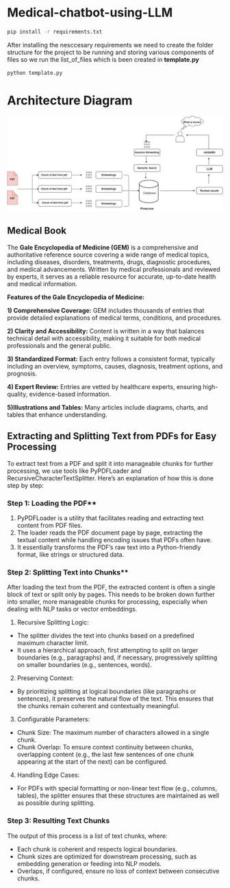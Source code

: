 # Medical-chatbot-using-LLM
```bash
pip install -r requirements.txt
```
After installing the nesccesary requirements we need to create the folder structure for the project to be running and storing various components of files so we run the list_of_files which is been created in **template.py** 
``` bash
python template.py
```
# Architecture Diagram
![Architecture Diagram](research/Architecture%20Diagram/LLm-Page-2.jpg)

## Medical Book 
The **Gale Encyclopedia of Medicine (GEM)** is a comprehensive and authoritative reference source covering a wide range of medical topics, including diseases, disorders, treatments, drugs, diagnostic procedures, and medical advancements. Written by medical professionals and reviewed by experts, it serves as a reliable resource for accurate, up-to-date health and medical information.

**Features of the Gale Encyclopedia of Medicine:**

**1) Comprehensive Coverage:** GEM includes thousands of entries that provide detailed explanations of medical terms, conditions, and procedures.

**2) Clarity and Accessibility:** Content is written in a way that balances technical detail with accessibility, making it suitable for both medical professionals and the general public.

**3) Standardized Format:** Each entry follows a consistent format, typically including an overview, symptoms, causes, diagnosis, treatment options, and prognosis.

**4) Expert Review:** Entries are vetted by healthcare experts, ensuring high-quality, evidence-based information.

**5)Illustrations and Tables:** Many articles include diagrams, charts, and tables that enhance understanding.

## Extracting and Splitting Text from PDFs for Easy Processing
To extract text from a PDF and split it into manageable chunks for further processing, we use tools like PyPDFLoader and RecursiveCharacterTextSplitter. Here’s an explanation of how this is done step by step:

### Step 1: Loading the PDF**
1) PyPDFLoader is a utility that facilitates reading and extracting text content from PDF files.
2) The loader reads the PDF document page by page, extracting the textual content while handling encoding issues that PDFs often have.
3) It essentially transforms the PDF’s raw text into a Python-friendly format, like strings or structured data.

### Step 2: Splitting Text into Chunks**
After loading the text from the PDF, the extracted content is often a single block of text or split only by pages. This needs to be broken down further into smaller, more manageable chunks for processing, especially when dealing with NLP tasks or vector embeddings.

1. Recursive Splitting Logic:

- The splitter divides the text into chunks based on a predefined maximum character limit.
- It uses a hierarchical approach, first attempting to split on larger boundaries (e.g., paragraphs) and, if necessary, progressively splitting on smaller boundaries (e.g., sentences, words).

2. Preserving Context:

- By prioritizing splitting at logical boundaries (like paragraphs or sentences), it preserves the natural flow of the text. This ensures that the chunks remain coherent and contextually meaningful.

3. Configurable Parameters:

- Chunk Size: The maximum number of characters allowed in a single chunk.
- Chunk Overlap: To ensure context continuity between chunks, overlapping content (e.g., the last few sentences of one chunk appearing at the start of the next) can be configured.

4. Handling Edge Cases:

- For PDFs with special formatting or non-linear text flow (e.g., columns, tables), the splitter ensures that these structures are maintained as well as possible during splitting.

### Step 3: Resulting Text Chunks
The output of this process is a list of text chunks, where:

- Each chunk is coherent and respects logical boundaries.
- Chunk sizes are optimized for downstream processing, such as embedding generation or feeding into NLP models.
- Overlaps, if configured, ensure no loss of context between consecutive chunks.
